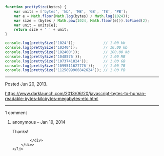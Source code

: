```javascript
function prettySize(bytes) {
    var units = ['bytes', 'kb', 'MB', 'GB', 'TB', 'PB'];
    var e = Math.floor(Math.log(bytes) / Math.log(1024));
    var size = (bytes / Math.pow(1024, Math.floor(e))).toFixed(2);
    var unit = units[e];
    return size + ' ' + unit;
}
```

```javascript
console.log(prettySize('1024'));             // 1.00 kb
console.log(prettySize('10240'));            // 10.00 kb
console.log(prettySize('102400'));           // 100.00 kb
console.log(prettySize('1048576'));          // 1.00 MB
console.log(prettySize('1073741824'));       // 1.00 GB
console.log(prettySize('1099511627776'));    // 1.00 TB
console.log(prettySize('1125899906842624')); // 1.00 PB
```

---

Posted Jun 20, 2013.

https://www.darklaunch.com/2013/06/20/javascript-bytes-to-human-readable-bytes-kilobytes-megabytes-etc.html

---

1 comment

<ol>
    <li>
        <div>
            anonymous &ndash; Jan 19, 2014
            <div>

Thanks!

            </div>
        </div>
    </li>
</ol>
